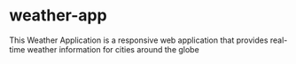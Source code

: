 # weather-app
This Weather Application is a responsive web application that provides real-time weather information for cities around the globe
